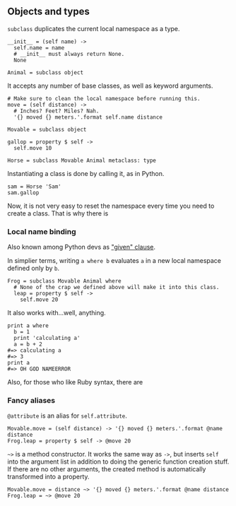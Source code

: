 ## Objects and types

`subclass` duplicates the current local namespace as a type.

```dg
__init__ = (self name) ->
  self.name = name
  # __init__ must always return None.
  None

Animal = subclass object
```

It accepts any number of base classes, as well as keyword arguments.

```dg
# Make sure to clean the local namespace before running this.
move = (self distance) ->
  # Inches? Feet? Miles? Nah.
  '{} moved {} meters.'.format self.name distance

Movable = subclass object
```

```dg
gallop = property $ self ->
  self.move 10

Horse = subclass Movable Animal metaclass: type
```

Instantiating a class is done by calling it, as in Python.

```dg
sam = Horse 'Sam'
sam.gallop
```

Now, it is not very easy to reset the namespace every time you need
to create a class. That is why there is

### Local name binding

Also known among Python devs as ["given" clause](http://www.python.org/dev/peps/pep-3150/).

In simplier terms, writing `a where b` evaluates `a` in a new local namespace
defined only by `b`.

```dg
Frog = subclass Movable Animal where
  # None of the crap we defined above will make it into this class.
  leap = property $ self ->
    self.move 20
```

It also works with...well, anything.

```dg
print a where
  b = 1
  print 'calculating a'
  a = b + 2
#=> calculating a
#=> 3
print a
#=> OH GOD NAMEERROR
```

Also, for those who like Ruby syntax, there are

### Fancy aliases

`@attribute` is an alias for `self.attribute`.

```dg
Movable.move = (self distance) -> '{} moved {} meters.'.format @name distance
Frog.leap = property $ self -> @move 20
```

`~>` is a method constructor. It works the same way as `->`, but inserts `self`
into the argument list in addition to doing the generic function creation stuff.
If there are no other arguments, the created method is automatically
transformed into a property.

```dg
Movable.move = distance ~> '{} moved {} meters.'.format @name distance
Frog.leap = ~> @move 20
```
